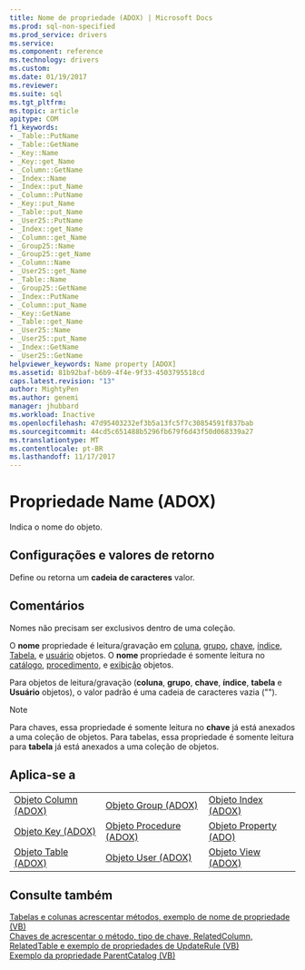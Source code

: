 ```yaml
---
title: Nome de propriedade (ADOX) | Microsoft Docs
ms.prod: sql-non-specified
ms.prod_service: drivers
ms.service: 
ms.component: reference
ms.technology: drivers
ms.custom: 
ms.date: 01/19/2017
ms.reviewer: 
ms.suite: sql
ms.tgt_pltfrm: 
ms.topic: article
apitype: COM
f1_keywords:
- _Table::PutName
- _Table::GetName
- _Key::Name
- _Key::get_Name
- _Column::GetName
- _Index::Name
- _Index::put_Name
- _Column::PutName
- _Key::put_Name
- _Table::put_Name
- _User25::PutName
- _Index::get_Name
- _Column::get_Name
- _Group25::Name
- _Group25::get_Name
- _Column::Name
- _User25::get_Name
- _Table::Name
- _Group25::GetName
- _Index::PutName
- _Column::put_Name
- _Key::GetName
- _Table::get_Name
- _User25::Name
- _User25::put_Name
- _Index::GetName
- _User25::GetName
helpviewer_keywords: Name property [ADOX]
ms.assetid: 81b92baf-b6b9-4f4e-9f33-4503795518cd
caps.latest.revision: "13"
author: MightyPen
ms.author: genemi
manager: jhubbard
ms.workload: Inactive
ms.openlocfilehash: 47d95403232ef3b5a13fc5f7c30854591f837bab
ms.sourcegitcommit: 44cd5c651488b5296fb679f6d43f50d068339a27
ms.translationtype: MT
ms.contentlocale: pt-BR
ms.lasthandoff: 11/17/2017
---
```

# <a name="name-property-adox"></a>Propriedade Name (ADOX)
Indica o nome do objeto.  
  
## <a name="settings-and-return-values"></a>Configurações e valores de retorno  
 Define ou retorna um **cadeia de caracteres** valor.  
  
## <a name="remarks"></a>Comentários  
 Nomes não precisam ser exclusivos dentro de uma coleção.  
  
 O **nome** propriedade é leitura/gravação em [coluna](../../../ado/reference/adox-api/column-object-adox.md), [grupo](../../../ado/reference/adox-api/group-object-adox.md), [chave](../../../ado/reference/adox-api/key-object-adox.md), [índice](../../../ado/reference/adox-api/index-object-adox.md), [ Tabela](../../../ado/reference/adox-api/table-object-adox.md), e [usuário](../../../ado/reference/adox-api/user-object-adox.md) objetos. O **nome** propriedade é somente leitura no [catálogo](../../../ado/reference/adox-api/catalog-object-adox.md), [procedimento](../../../ado/reference/adox-api/procedure-object-adox.md), e [exibição](../../../ado/reference/adox-api/view-object-adox.md) objetos.  
  
 Para objetos de leitura/gravação (**coluna**, **grupo**, **chave**, **índice**, **tabela** e  **Usuário** objetos), o valor padrão é uma cadeia de caracteres vazia ("").  
  
> [!NOTE]
>  Para chaves, essa propriedade é somente leitura no **chave** já está anexados a uma coleção de objetos. Para tabelas, essa propriedade é somente leitura para **tabela** já está anexados a uma coleção de objetos.  
  
## <a name="applies-to"></a>Aplica-se a  
  
||||  
|-|-|-|  
|[Objeto Column (ADOX)](../../../ado/reference/adox-api/column-object-adox.md)|[Objeto Group (ADOX)](../../../ado/reference/adox-api/group-object-adox.md)|[Objeto Index (ADOX)](../../../ado/reference/adox-api/index-object-adox.md)|  
|[Objeto Key (ADOX)](../../../ado/reference/adox-api/key-object-adox.md)|[Objeto Procedure (ADOX)](../../../ado/reference/adox-api/procedure-object-adox.md)|[Objeto Property (ADO)](../../../ado/reference/ado-api/property-object-ado.md)|  
|[Objeto Table (ADOX)](../../../ado/reference/adox-api/table-object-adox.md)|[Objeto User (ADOX)](../../../ado/reference/adox-api/user-object-adox.md)|[Objeto View (ADOX)](../../../ado/reference/adox-api/view-object-adox.md)|  
  
## <a name="see-also"></a>Consulte também  
 [Tabelas e colunas acrescentar métodos, exemplo de nome de propriedade (VB)](../../../ado/reference/adox-api/columns-and-tables-append-methods-name-property-example-vb.md)   
 [Chaves de acrescentar o método, tipo de chave, RelatedColumn, RelatedTable e exemplo de propriedades de UpdateRule (VB)](../../../ado/reference/adox-api/keys-append-method-key-type-relatedcolumn-relatedtable-example-vb.md)   
 [Exemplo da propriedade ParentCatalog (VB)](../../../ado/reference/adox-api/parentcatalog-property-example-vb.md)
